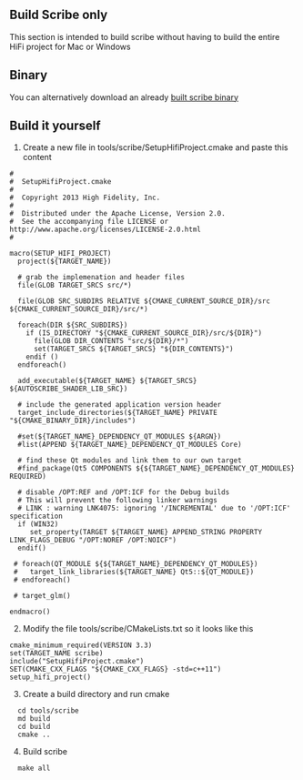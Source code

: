 ## Build Scribe only

This section is intended to build scribe without having to build the entire HiFi project for Mac or Windows


## Binary

You can alternatively download an already [built scribe binary](https://drive.google.com/open?id=0BzVk5wZGx4ZtOTlMQWwtaW1BUzA)

## Build it yourself

1. Create a new file in tools/scribe/SetupHifiProject.cmake and paste this content

````
#
#  SetupHifiProject.cmake
#
#  Copyright 2013 High Fidelity, Inc.
#
#  Distributed under the Apache License, Version 2.0.
#  See the accompanying file LICENSE or http://www.apache.org/licenses/LICENSE-2.0.html
#

macro(SETUP_HIFI_PROJECT)
  project(${TARGET_NAME})

  # grab the implemenation and header files
  file(GLOB TARGET_SRCS src/*)

  file(GLOB SRC_SUBDIRS RELATIVE ${CMAKE_CURRENT_SOURCE_DIR}/src ${CMAKE_CURRENT_SOURCE_DIR}/src/*)

  foreach(DIR ${SRC_SUBDIRS})
    if (IS_DIRECTORY "${CMAKE_CURRENT_SOURCE_DIR}/src/${DIR}")
      file(GLOB DIR_CONTENTS "src/${DIR}/*")
      set(TARGET_SRCS ${TARGET_SRCS} "${DIR_CONTENTS}")
    endif ()
  endforeach()

  add_executable(${TARGET_NAME} ${TARGET_SRCS} ${AUTOSCRIBE_SHADER_LIB_SRC})

  # include the generated application version header
  target_include_directories(${TARGET_NAME} PRIVATE "${CMAKE_BINARY_DIR}/includes")

  #set(${TARGET_NAME}_DEPENDENCY_QT_MODULES ${ARGN})
  #list(APPEND ${TARGET_NAME}_DEPENDENCY_QT_MODULES Core)

  # find these Qt modules and link them to our own target
  #find_package(Qt5 COMPONENTS ${${TARGET_NAME}_DEPENDENCY_QT_MODULES} REQUIRED)

  # disable /OPT:REF and /OPT:ICF for the Debug builds
  # This will prevent the following linker warnings
  # LINK : warning LNK4075: ignoring '/INCREMENTAL' due to '/OPT:ICF' specification
  if (WIN32)
     set_property(TARGET ${TARGET_NAME} APPEND_STRING PROPERTY LINK_FLAGS_DEBUG "/OPT:NOREF /OPT:NOICF")
  endif()

 # foreach(QT_MODULE ${${TARGET_NAME}_DEPENDENCY_QT_MODULES})
 #   target_link_libraries(${TARGET_NAME} Qt5::${QT_MODULE})
 # endforeach()

 # target_glm()

endmacro()
````

2. Modify the file tools/scribe/CMakeLists.txt so it looks like this

````
cmake_minimum_required(VERSION 3.3)
set(TARGET_NAME scribe)
include("SetupHifiProject.cmake")
SET(CMAKE_CXX_FLAGS "${CMAKE_CXX_FLAGS} -std=c++11")
setup_hifi_project()
````

3. Create a build directory and run cmake

````
  cd tools/scribe
  md build 
  cd build
  cmake ..
````

4. Build scribe

````
  make all
````

